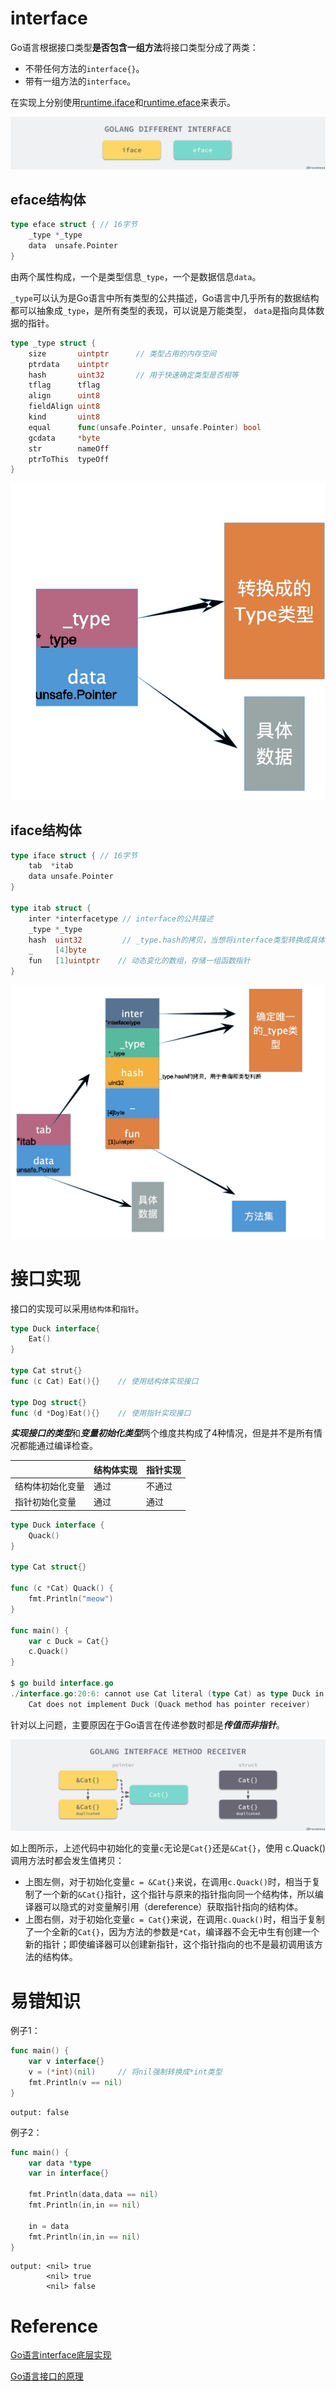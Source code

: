 # interface
Go语言根据接口类型**是否包含一组方法**将接口类型分成了两类：
- 不带任何方法的`interface{}`。
- 带有一组方法的`interface`。


在实现上分别使用[runtime.iface](https://github.com/golang/go/blob/6c64b6db6802818dd9a4789cdd564f19b70b6b4c/src/runtime/runtime2.go#L203)和[runtime.eface](https://github.com/golang/go/blob/6c64b6db6802818dd9a4789cdd564f19b70b6b4c/src/runtime/runtime2.go#L208)来表示。

![](01.png)

## eface结构体
```go
type eface struct { // 16字节
    _type *_type
    data  unsafe.Pointer
}
```
由两个属性构成，一个是类型信息`_type`，一个是数据信息`data`。

`_type`可以认为是Go语言中所有类型的公共描述，Go语言中几乎所有的数据结构都可以抽象成`_type`，是所有类型的表现，可以说是万能类型，
`data`是指向具体数据的指针。
```go
type _type struct {
    size       uintptr      // 类型占用的内存空间
    ptrdata    uintptr      
    hash       uint32       // 用于快速确定类型是否相等
    tflag      tflag
    align      uint8
    fieldAlign uint8
    kind       uint8
    equal      func(unsafe.Pointer, unsafe.Pointer) bool
    gcdata     *byte
    str        nameOff
    ptrToThis  typeOff
}
```

![](03.png)

## iface结构体

```go
type iface struct { // 16字节
    tab  *itab
    data unsafe.Pointer
}

type itab struct {
    inter *interfacetype // interface的公共描述
    _type *_type         
    hash  uint32         // _type.hash的拷贝，当想将interface类型转换成具体类型时，可以快速判断目标类型和具体类型runtime._type是否一致
    _     [4]byte
    fun   [1]uintptr    // 动态变化的数组，存储一组函数指针
}
```

![](04.png)

# 接口实现
接口的实现可以采用`结构体`和`指针`。
```go
type Duck interface{
    Eat()
}

type Cat strut{}
func (c Cat) Eat(){}    // 使用结构体实现接口

type Dog struct{}
func (d *Dog)Eat(){}    // 使用指针实现接口
```
***实现接口的类型***和***变量初始化类型***两个维度共构成了4种情况，但是并不是所有情况都能通过编译检查。

|          | 结构体实现 | 指针实现 |
|----------|-----|-----|
| 结构体初始化变量 | 通过  | 不通过 |
| 指针初始化变量  | 通过  | 通过  |


```go
type Duck interface {
    Quack()
}

type Cat struct{}

func (c *Cat) Quack() {
    fmt.Println("meow")
}

func main() {
    var c Duck = Cat{}
    c.Quack()
}

$ go build interface.go
./interface.go:20:6: cannot use Cat literal (type Cat) as type Duck in assignment:
	Cat does not implement Duck (Quack method has pointer receiver)
```

针对以上问题，主要原因在于Go语言在传递参数时都是***传值而非指针***。

![](02.png)

如上图所示，上述代码中初始化的变量`c`无论是`Cat{}`还是`&Cat{}`，使用 c.Quack() 调用方法时都会发生值拷贝：
- 上图左侧，对于初始化变量`c = &Cat{}`来说，在调用`c.Quack()`时，相当于复制了一个新的`&Cat{}`指针，这个指针与原来的指针指向同一个结构体，所以编译器可以隐式的对变量解引用（dereference）获取指针指向的结构体。
- 上图右侧，对于初始化变量`c = Cat{}`来说，在调用`c.Quack()`时，相当于复制了一个全新的`Cat{}`，因为方法的参数是`*Cat`，编译器不会无中生有创建一个新的指针；即使编译器可以创建新指针，这个指针指向的也不是最初调用该方法的结构体。

# 易错知识
例子1：
```go
func main() {
	var v interface{}
	v = (*int)(nil)     // 将nil强制转换成*int类型
	fmt.Println(v == nil)
}
```
```shell
output: false 
```

例子2：
```go
func main() {
	var data *type
	var in interface{}
	
	fmt.Println(data,data == nil)
	fmt.Println(in,in == nil)
	
	in = data 
	fmt.Println(in,in == nil)
}
```
```shell
output: <nil> true
        <nil> true
        <nil> false
```

# Reference
[Go语言interface底层实现](https://i6448038.github.io/2018/10/01/Golang-interface/)

[Go语言接口的原理](https://draveness.me/golang/docs/part2-foundation/ch04-basic/golang-interface/)

